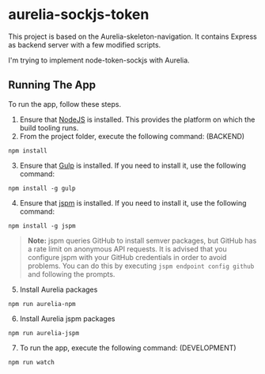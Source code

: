 # aurelia-sockjs-token

This project is based on the Aurelia-skeleton-navigation. It contains Express as backend server with a few modified scripts.

I'm trying to implement node-token-sockjs with Aurelia.

## Running The App

To run the app, follow these steps.

1. Ensure that [NodeJS](http://nodejs.org/) is installed. This provides the platform on which the build tooling runs.
2. From the project folder, execute the following command: (BACKEND)

  ```shell
  npm install
  ```
3. Ensure that [Gulp](http://gulpjs.com/) is installed. If you need to install it, use the following command:

  ```shell
  npm install -g gulp
  ```
4. Ensure that [jspm](http://jspm.io/) is installed. If you need to install it, use the following command:

  ```shell
  npm install -g jspm
  ```
  > **Note:** jspm queries GitHub to install semver packages, but GitHub has a rate limit on anonymous API requests. It is advised that you configure jspm with your GitHub credentials in order to avoid problems. You can do this by executing `jspm endpoint config github` and following the prompts.

5. Install Aurelia packages

  ```shell
  npm run aurelia-npm
  ```
6. Install Aurelia jspm packages

  ```shell
  npm run aurelia-jspm
  ```
7. To run the app, execute the following command: (DEVELOPMENT)

  ```shell
  npm run watch
  ```